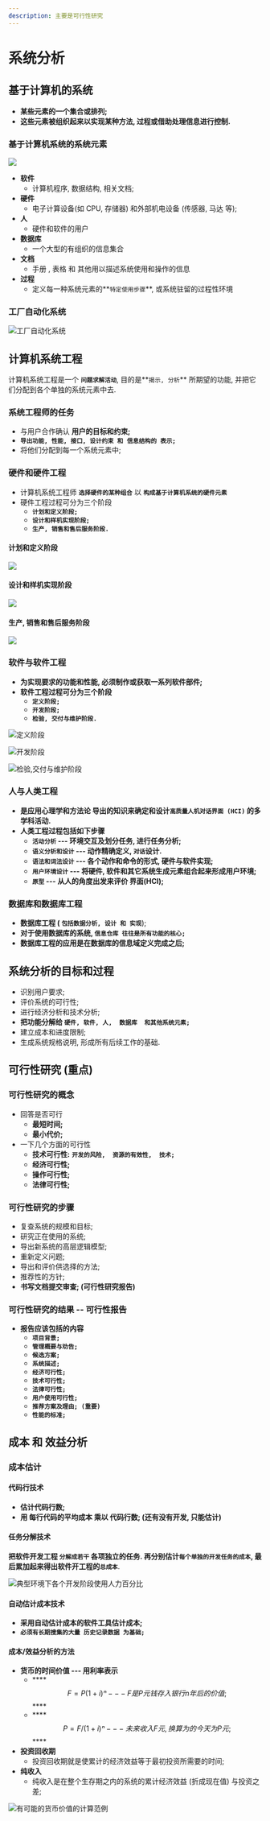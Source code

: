 ```yaml
---
description: 主要是可行性研究
---
```


# 系统分析

## 基于计算机的系统

* **某些元素的一个集合或排列;**
* **这些元素被组织起来以实现某种方法, 过程或借助处理信息进行控制.**

### 基于计算机系统的系统元素

![](.gitbook/assets/ping-mu-kuai-zhao-20190620-11.03.25.png)

* **软件**
  * 计算机程序,  数据结构,  相关文档;
* **硬件**
  * 电子计算设备\(如 CPU, 存储器\)  和外部机电设备 \(传感器, 马达 等\);
* **人**
  * 硬件和软件的用户
* **数据库**
  * 一个大型的有组织的信息集合
* **文档**
  * 手册 , 表格 和 其他用以描述系统使用和操作的信息
* **过程**
  * 定义每一种系统元素的**`特定使用步骤`**, 或系统驻留的过程性环境

### 工厂自动化系统

![&#x5DE5;&#x5382;&#x81EA;&#x52A8;&#x5316;&#x7CFB;&#x7EDF;](.gitbook/assets/ping-mu-kuai-zhao-20190620-11.08.21.png)

## 计算机系统工程

计算机系统工程是一个 **`问题求解活动`**,  目的是**`揭示, 分析`** 所期望的功能,  并把它们分配到各个单独的系统元素中去.

### 系统工程师的任务

* 与用户合作确认 **用户的目标和约束;**
*  **`导出功能, 性能, 接口, 设计约束 和 信息结构的 表示;`**
* 将他们分配到每一个系统元素中;

### 硬件和硬件工程

* 计算机系统工程师  **`选择硬件的某种组合`** 以 **`构成基于计算机系统的硬件元素`**
* 硬件工程过程可分为三个阶段
  * **`计划和定义阶段;`**
  * **`设计和样机实现阶段;`**
  * **`生产, 销售和售后服务阶段.`**

#### 计划和定义阶段

![](.gitbook/assets/ping-mu-kuai-zhao-20190620-11.23.00.png)

#### 设计和样机实现阶段

![](.gitbook/assets/ping-mu-kuai-zhao-20190620-11.23.43.png)

#### 生产, 销售和售后服务阶段

![](.gitbook/assets/ping-mu-kuai-zhao-20190620-11.24.15.png)

### 软件与软件工程

* **为实现要求的功能和性能, 必须制作或获取一系列软件部件;**
* **软件工程过程可分为三个阶段**
  * **`定义阶段;`**
  * **`开发阶段;`**
  * **`检验, 交付与维护阶段.`**

![&#x5B9A;&#x4E49;&#x9636;&#x6BB5;](.gitbook/assets/ping-mu-kuai-zhao-20190620-11.30.38.png)

![&#x5F00;&#x53D1;&#x9636;&#x6BB5;](.gitbook/assets/ping-mu-kuai-zhao-20190620-17.21.27.png)

![&#x68C0;&#x9A8C;,&#x4EA4;&#x4ED8;&#x4E0E;&#x7EF4;&#x62A4;&#x9636;&#x6BB5;](.gitbook/assets/ping-mu-kuai-zhao-20190620-17.23.54.png)

### 人与人类工程

* **是应用心理学和方法论 导出的知识来确定和设计`高质量人机对话界面 (HCI)`  的多学科活动.**
* **人类工程过程包括如下步骤**
  * **`活动分析`  ---  环境交互及划分任务, 进行任务分析;**
  * **`语义分析和设计` ---  动作精确定义, `对话`设计.**
  * **`语法和词法设计` --- 各个动作和命令的形式, 硬件与软件实现;**
  * **`用户环境设计` ---  将硬件, 软件和其它系统生成元素组合起来形成用户环境;**
  * **`原型` ---  从人的角度出发来评价 界面\(HCI\);**



### 数据库和数据库工程

* **数据库工程 \( `包括数据分析, 设计 和 实现`**\);
* **对于使用数据库的系统,  `信息仓库 往往是所有功能的核心;`**
* **数据库工程的应用是在数据库的信息域定义完成之后;**

## 系统分析的目标和过程

* 识别用户要求;
* 评价系统的可行性;
* 进行经济分析和技术分析;
* **把功能分解给 `硬件, 软件, 人,  数据库  和其他系统元素;`**
* 建立成本和进度限制;
* 生成系统规格说明,  形成所有后续工作的基础.

## 可行性研究  \(重点\)

### 可行性研究的概念

* 回答是否可行
  * **最短时间;**
  * **最小代价;**
* 一下几个方面的可行性
  * **技术可行性:** **`开发的风险,  资源的有效性,  技术;`**
  * **经济可行性;**
  * **操作可行性;**
  * **法律可行性;**

### 可行性研究的步骤

* 复查系统的规模和目标;
* 研究正在使用的系统;
* 导出新系统的高层逻辑模型;
* 重新定义问题;
* 导出和评价供选择的方法;
* 推荐性的方针;
* **书写文档提交审查;  \(可行性研究报告\)**

### 可行性研究的结果  -- 可行性报告

* **报告应该包括的内容**
  * **`项目背景;`**
  * **`管理概要与劝告;`**
  * **`候选方案;`**
  * **`系统描述;`**
  * **`经济可行性;`**
  * **`技术可行性;`**
  * **`法律可行性;`**
  * **`用户使用可行性;`**
  * **`推荐方案及理由; (重要)`**  
  * **`性能的标准;`**

## 成本 和 效益分析

### 成本估计

#### 代码行技术

* **估计代码行数;**
* **用 每行代码的平均成本  乘以   代码行数; \(还有没有开发, 只能估计\)**

#### 任务分解技术

**把软件开发工程  `分解成若干` 各项独立的任务.  再分别估计`每个单独的开发任务的成本`, 最后累加起来得出软件开工程的`总成本`**.



![&#x5178;&#x578B;&#x73AF;&#x5883;&#x4E0B;&#x5404;&#x4E2A;&#x5F00;&#x53D1;&#x9636;&#x6BB5;&#x4F7F;&#x7528;&#x4EBA;&#x529B;&#x767E;&#x5206;&#x6BD4;](.gitbook/assets/image%20%2832%29.png)

#### 自动估计成本技术

* **采用自动估计成本的软件工具估计成本;**
* **`必须有长期搜集的大量 历史记录数据 为基础;`**

#### 成本/效益分析的方法

* **货币的时间价值 --- 用利率表示**
  * \*\*\*\*$$F = P(1+i)ⁿ  --- F是P元钱存入银行n年后的价值;$$ ****
  * \*\*\*\*$$P=F/(1+i)ⁿ  ---  未来收入 F 元, 换算为的今天为 P元;$$ ****
* **投资回收期**
  * 投资回收期就是使累计的经济效益等于最初投资所需要的时间;
* **纯收入**
  * 纯收入是在整个生存期之内的系统的累计经济效益 \(折成现在值\)  与投资之差;

![&#x6709;&#x53EF;&#x80FD;&#x7684;&#x8D27;&#x5E01;&#x4EF7;&#x503C;&#x7684;&#x8BA1;&#x7B97;&#x8303;&#x4F8B;](.gitbook/assets/image%20%2831%29.png)











